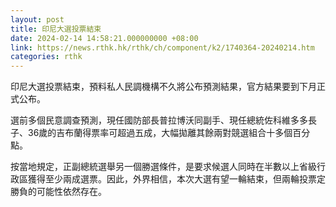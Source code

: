 ```yaml
---
layout: post
title: 印尼大選投票結束
date: 2024-02-14 14:58:21.000000000 +08:00
link: https://news.rthk.hk/rthk/ch/component/k2/1740364-20240214.htm
categories: rthk
---
```


印尼大選投票結束，預料私人民調機構不久將公布預測結果，官方結果要到下月正式公布。

選前多個民意調查預測，現任國防部長普拉博沃同副手、現任總統佐科維多多長子、36歲的吉布蘭得票率可超過五成，大幅拋離其餘兩對競選組合十多個百分點。

按當地規定，正副總統選舉另一個勝選條件，是要求候選人同時在半數以上省級行政區獲得至少兩成選票。因此，外界相信，本次大選有望一輪結束，但兩輪投票定勝負的可能性依然存在。
